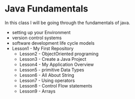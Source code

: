 # Java Fundamentals

 In this class I will be going through the fundamentals of java.
 
- setting up your Environment
- version control systems
- software development life cycle models
- Lesson1 - My First Repository
  - Lesson2 - ObjectOriented programing
  - Lesson3 -  Create a Java Project
  - Lesson4 - My Application Overview
  - Lesson5 - primitive Data Types
  - Lesson6 - All About String
  - Lesson7 - Using operators
  - Lesson8 - Control Flow statements
  - Lesson9 - Arrays
